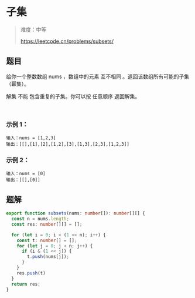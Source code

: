 # 子集

> 难度：中等
>
> https://leetcode.cn/problems/subsets/

## 题目

给你一个整数数组 nums ，数组中的元素 互不相同 。返回该数组所有可能的子集（幂集）。

解集 不能 包含重复的子集。你可以按 任意顺序 返回解集。

 
### 示例 1：
```
输入：nums = [1,2,3]
输出：[[],[1],[2],[1,2],[3],[1,3],[2,3],[1,2,3]]
```

### 示例 2：
```
输入：nums = [0]
输出：[[],[0]]
```

## 题解

```typescript
export function subsets(nums: number[]): number[][] {
  const n = nums.length;
  const res: number[][] = [];

  for (let i = 0; i < (1 << n); i++) {
    const t: number[] = [];
    for (let j = 0; j < n; j++) {
      if (i & (1 << j)) {
        t.push(nums[j]);
      }
    }
    res.push(t)
  }
  return res;
}

```
